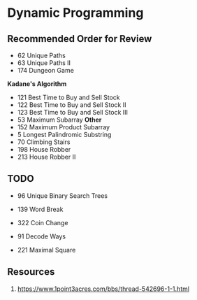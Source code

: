 # Dynamic Programming

## Recommended Order for Review
* 62 Unique Paths
* 63 Unique Paths II
* 174	Dungeon Game

**Kadane's Algorithm**
* 121 Best Time to Buy and Sell Stock
* 122 Best Time to Buy and Sell Stock II
* 123 Best Time to Buy and Sell Stock III
* 53 Maximum Subarray
**Other**
* 152	Maximum Product Subarray
* 5	Longest Palindromic Substring
* 70 Climbing Stairs
* 198	House Robber
* 213	House Robber II

## TODO

* 96 Unique Binary Search Trees

* 139	Word Break
* 322 Coin Change
* 91 Decode Ways
* 221 Maximal Square



## Resources
1. https://www.1point3acres.com/bbs/thread-542696-1-1.html
